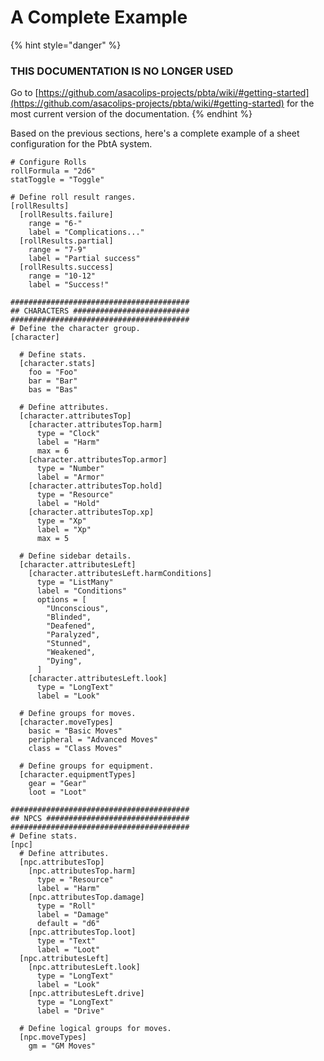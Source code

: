 # A Complete Example

{% hint style="danger" %}
### THIS DOCUMENTATION IS NO LONGER USED

Go to [https://github.com/asacolips-projects/pbta/wiki/#getting-started](https://github.com/asacolips-projects/pbta/wiki/#getting-started) for the most current version of the documentation.
{% endhint %}

Based on the previous sections, here's a complete example of a sheet configuration for the PbtA system.

```
# Configure Rolls
rollFormula = "2d6"
statToggle = "Toggle"

# Define roll result ranges.
[rollResults]
  [rollResults.failure]
    range = "6-"
    label = "Complications..."
  [rollResults.partial]
    range = "7-9"
    label = "Partial success"
  [rollResults.success]
    range = "10-12"
    label = "Success!"

########################################
## CHARACTERS ##########################
########################################
# Define the character group.
[character]

  # Define stats.
  [character.stats]
    foo = "Foo"
    bar = "Bar"
    bas = "Bas"

  # Define attributes.
  [character.attributesTop]
    [character.attributesTop.harm]
      type = "Clock"
      label = "Harm"
      max = 6
    [character.attributesTop.armor]
      type = "Number"
      label = "Armor"
    [character.attributesTop.hold]
      type = "Resource"
      label = "Hold"
    [character.attributesTop.xp]
      type = "Xp"
      label = "Xp"
      max = 5

  # Define sidebar details.
  [character.attributesLeft]
    [character.attributesLeft.harmConditions]
      type = "ListMany"
      label = "Conditions"
      options = [
        "Unconscious",
        "Blinded",
        "Deafened",
        "Paralyzed",
        "Stunned",
        "Weakened",
        "Dying",
      ]
    [character.attributesLeft.look]
      type = "LongText"
      label = "Look"

  # Define groups for moves.
  [character.moveTypes]
    basic = "Basic Moves"
    peripheral = "Advanced Moves"
    class = "Class Moves"

  # Define groups for equipment.
  [character.equipmentTypes]
    gear = "Gear"
    loot = "Loot"

########################################
## NPCS ################################
########################################
# Define stats.
[npc]
  # Define attributes.
  [npc.attributesTop]
    [npc.attributesTop.harm]
      type = "Resource"
      label = "Harm"
    [npc.attributesTop.damage]
      type = "Roll"
      label = "Damage"
      default = "d6"
    [npc.attributesTop.loot]
      type = "Text"
      label = "Loot"
  [npc.attributesLeft]
    [npc.attributesLeft.look]
      type = "LongText"
      label = "Look"
    [npc.attributesLeft.drive]
      type = "LongText"
      label = "Drive"

  # Define logical groups for moves.
  [npc.moveTypes]
    gm = "GM Moves"
```
